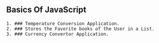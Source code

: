 ## Basics Of JavaScript 

    1. ### Temperature Conversion Application.
    2. ### Stores the Favorite books of the User in a List.
    3. ### Currency Convertor Application.
